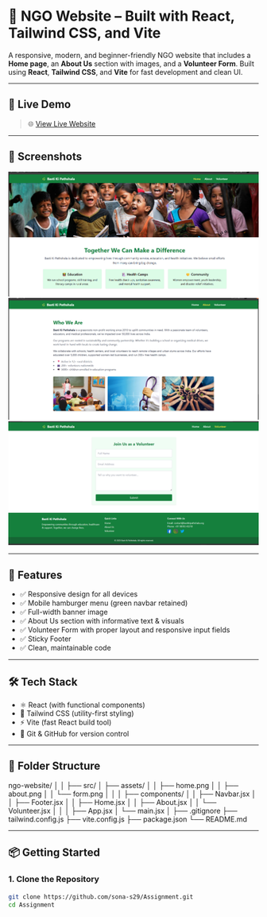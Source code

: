 # 🌱 NGO Website – Built with React, Tailwind CSS, and Vite

A responsive, modern, and beginner-friendly NGO website that includes a **Home page**, an **About Us** section with images, and a **Volunteer Form**. Built using **React**, **Tailwind CSS**, and **Vite** for fast development and clean UI.

---

## 🔗 Live Demo

> 🌐 [View Live Website](https://your-deployed-link.com)

---

## 📸 Screenshots

![Home Page](./src/assets/home.png)
![About Us](./src/assets/about.png)
![Volunteer Form](./src/assets/volunteer.png)

---

## 🚀 Features

- ✅ Responsive design for all devices
- ✅ Mobile hamburger menu (green navbar retained)
- ✅ Full-width banner image
- ✅ About Us section with informative text & visuals
- ✅ Volunteer Form with proper layout and responsive input fields
- ✅ Sticky Footer
- ✅ Clean, maintainable code

---

## 🛠 Tech Stack

- ⚛️ React (with functional components)
- 🎨 Tailwind CSS (utility-first styling)
- ⚡ Vite (fast React build tool)
- 🧪 Git & GitHub for version control

---

## 📁 Folder Structure

ngo-website/
│
│
├── src/
│ ├── assets/
│ │ ├── home.png
│ │ ├── about.png
│ │ └── form.png
│ │
│ ├── components/
│ │ ├── Navbar.jsx
│ │ ├── Footer.jsx
│ │ ├── Home.jsx
│ │ ├── About.jsx
│ │ └── Volunteer.jsx
│ │
│ ├── App.jsx
│ └── main.jsx
│
├── .gitignore
├── tailwind.config.js
├── vite.config.js
├── package.json
└── README.md


---

## 📦 Getting Started

### 1. Clone the Repository

```bash
git clone https://github.com/sona-s29/Assignment.git
cd Assignment
